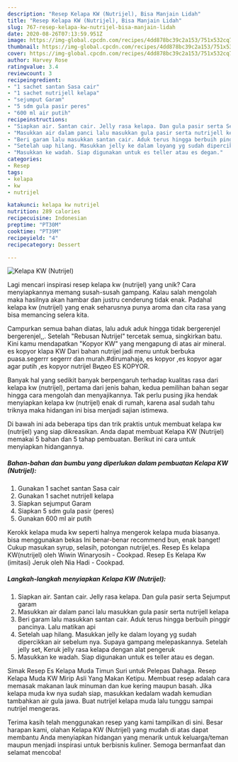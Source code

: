 ```yaml
---
description: "Resep Kelapa KW (Nutrijel), Bisa Manjain Lidah"
title: "Resep Kelapa KW (Nutrijel), Bisa Manjain Lidah"
slug: 767-resep-kelapa-kw-nutrijel-bisa-manjain-lidah
date: 2020-08-26T07:13:59.951Z
image: https://img-global.cpcdn.com/recipes/4dd878bc39c2a153/751x532cq70/kelapa-kw-nutrijel-foto-resep-utama.jpg
thumbnail: https://img-global.cpcdn.com/recipes/4dd878bc39c2a153/751x532cq70/kelapa-kw-nutrijel-foto-resep-utama.jpg
cover: https://img-global.cpcdn.com/recipes/4dd878bc39c2a153/751x532cq70/kelapa-kw-nutrijel-foto-resep-utama.jpg
author: Harvey Rose
ratingvalue: 3.4
reviewcount: 3
recipeingredient:
- "1 sachet santan Sasa cair"
- "1 sachet nutrijell kelapa"
- "sejumput Garam"
- "5 sdm gula pasir peres"
- "600 ml air putih"
recipeinstructions:
- "Siapkan air. Santan cair. Jelly rasa kelapa. Dan gula pasir serta Sejumput garam"
- "Masukkan air dalam panci lalu masukkan gula pasir serta nutrijell kelapa"
- "Beri garam lalu masukkan santan cair. Aduk terus hingga berbuih pinggir pancinya. Lalu matikan api"
- "Setelah uap hilang. Masukkan jelly ke dalam loyang yg sudah dipercikkan air sebelum nya. Supaya gampang melepaskannya. Setelah jelly set, Keruk jelly rasa kelapa dengan alat pengeruk"
- "Masukkan ke wadah. Siap digunakan untuk es teller atau es degan."
categories:
- Resep
tags:
- kelapa
- kw
- nutrijel

katakunci: kelapa kw nutrijel 
nutrition: 289 calories
recipecuisine: Indonesian
preptime: "PT30M"
cooktime: "PT39M"
recipeyield: "4"
recipecategory: Dessert

---
```



![Kelapa KW (Nutrijel)](https://img-global.cpcdn.com/recipes/4dd878bc39c2a153/751x532cq70/kelapa-kw-nutrijel-foto-resep-utama.jpg)

Lagi mencari inspirasi resep kelapa kw (nutrijel) yang unik? Cara menyiapkannya memang susah-susah gampang. Kalau salah mengolah maka hasilnya akan hambar dan justru cenderung tidak enak. Padahal kelapa kw (nutrijel) yang enak seharusnya punya aroma dan cita rasa yang bisa memancing selera kita.

Campurkan semua bahan diatas, lalu aduk aduk hingga tidak bergerenjel bergerenjel,,. Setelah &#34;Rebusan Nutrijel&#34; tercetak semua, singkirkan batu. Kini kamu mendapatkan &#34;Kopyor KW&#34; yang mengapung di atas air mineral. es kopyor klapa KW Dari bahan nutrijel jadi menu untuk berbuka puasa.segerrr segerrr dan murah.#dirumahaja, es kopyor ,es kopyor agar agar putih ,es kopyor nutrijel Видео ES KOPYOR.

Banyak hal yang sedikit banyak berpengaruh terhadap kualitas rasa dari kelapa kw (nutrijel), pertama dari jenis bahan, kedua pemilihan bahan segar hingga cara mengolah dan menyajikannya. Tak perlu pusing jika hendak menyiapkan kelapa kw (nutrijel) enak di rumah, karena asal sudah tahu triknya maka hidangan ini bisa menjadi sajian istimewa.


Di bawah ini ada beberapa tips dan trik praktis untuk membuat kelapa kw (nutrijel) yang siap dikreasikan. Anda dapat membuat Kelapa KW (Nutrijel) memakai 5 bahan dan 5 tahap pembuatan. Berikut ini cara untuk menyiapkan hidangannya.

<!--inarticleads1-->

##### Bahan-bahan dan bumbu yang diperlukan dalam pembuatan Kelapa KW (Nutrijel):

1. Gunakan 1 sachet santan Sasa cair
1. Gunakan 1 sachet nutrijell kelapa
1. Siapkan sejumput Garam
1. Siapkan 5 sdm gula pasir (peres)
1. Gunakan 600 ml air putih


Kerokk kelapa muda kw seperti halnya mengerok kelapa muda biasanya. bisa menggunakan bekas Ini benar-benar recommend bun, enak banget! Cukup masukan syrup, selasih, potongan nutrijel,es. Resep Es kelapa KW(nutrijel) oleh Wiwin Winaryosih - Cookpad. Resep Es Kelapa Kw (imitasi) Jeruk oleh Nia Hadi - Cookpad. 

<!--inarticleads2-->

##### Langkah-langkah menyiapkan Kelapa KW (Nutrijel):

1. Siapkan air. Santan cair. Jelly rasa kelapa. Dan gula pasir serta Sejumput garam
1. Masukkan air dalam panci lalu masukkan gula pasir serta nutrijell kelapa
1. Beri garam lalu masukkan santan cair. Aduk terus hingga berbuih pinggir pancinya. Lalu matikan api
1. Setelah uap hilang. Masukkan jelly ke dalam loyang yg sudah dipercikkan air sebelum nya. Supaya gampang melepaskannya. Setelah jelly set, Keruk jelly rasa kelapa dengan alat pengeruk
1. Masukkan ke wadah. Siap digunakan untuk es teller atau es degan.


Simak Resep Es Kelapa Muda Timun Suri untuk Pelepas Dahaga. Resep Kelapa Muda KW Mirip Asli Yang Makan Ketipu. Membuat resep adalah cara memasak makanan lauk minuman dan kue kering maupun basah. Jika kelapa muda kw nya sudah siap, masukkan kedalam wadah kemudian tambahkan air gula jawa. Buat nutrijel kelapa muda lalu tunggu sampai nutrijel mengeras. 

Terima kasih telah menggunakan resep yang kami tampilkan di sini. Besar harapan kami, olahan Kelapa KW (Nutrijel) yang mudah di atas dapat membantu Anda menyiapkan hidangan yang menarik untuk keluarga/teman maupun menjadi inspirasi untuk berbisnis kuliner. Semoga bermanfaat dan selamat mencoba!
